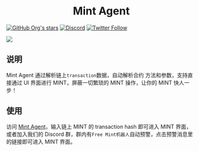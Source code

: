 <h1 align="center">Mint Agent</h1>

[![GitHub Org's stars](https://img.shields.io/github/stars/CaiYunDAO/mint-agent?style=social)](https://github.com/CaiYunDAO/mint-agent) [![Discord](https://img.shields.io/discord/972460930531229706?label=Discord&logo=discord&style=social)](https://discord.gg/ggrfhdS9Fe) [![Twitter Follow](https://img.shields.io/twitter/follow/JayPlayDota?style=social)](https://twitter.com/JayPlayDota)

![](https://img.shields.io/badge/node.js-14.0%2B-brightgreen.svg)

## 说明

Mint Agent 通过解析链上`transaction`数据，自动解析合约 方法和参数，支持直接通过 UI 界面进行 MINT，屏蔽一切繁琐的 MINT 操作，让你的 MINT 快人一步！

## 使用

访问 [Mint Agent](https://mint-agent.caiyundao.xyz)，输入链上 MINT 的 transaction hash 即可进入 MINT 界面，或者加入我们的 Discord 群，群内有`Free Mint机器人`自动预警，点击预警消息里的链接即可进入 MINT 界面。
